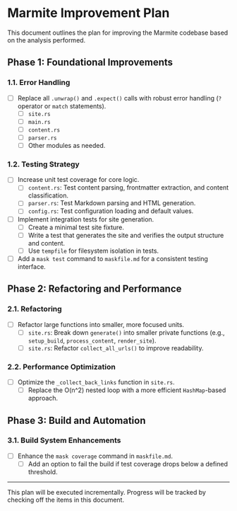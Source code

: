 # Marmite Improvement Plan

This document outlines the plan for improving the Marmite codebase based on the analysis performed.

## Phase 1: Foundational Improvements

### 1.1. Error Handling

- [ ] Replace all `.unwrap()` and `.expect()` calls with robust error handling (`?` operator or `match` statements).
  - [ ] `site.rs`
  - [ ] `main.rs`
  - [ ] `content.rs`
  - [ ] `parser.rs`
  - [ ] Other modules as needed.

### 1.2. Testing Strategy

- [ ] Increase unit test coverage for core logic.
  - [ ] `content.rs`: Test content parsing, frontmatter extraction, and content classification.
  - [ ] `parser.rs`: Test Markdown parsing and HTML generation.
  - [ ] `config.rs`: Test configuration loading and default values.
- [ ] Implement integration tests for site generation.
  - [ ] Create a minimal test site fixture.
  - [ ] Write a test that generates the site and verifies the output structure and content.
  - [ ] Use `tempfile` for filesystem isolation in tests.
- [ ] Add a `mask test` command to `maskfile.md` for a consistent testing interface.

## Phase 2: Refactoring and Performance

### 2.1. Refactoring

- [ ] Refactor large functions into smaller, more focused units.
  - [ ] `site.rs`: Break down `generate()` into smaller private functions (e.g., `setup_build`, `process_content`, `render_site`).
  - [ ] `site.rs`: Refactor `collect_all_urls()` to improve readability.

### 2.2. Performance Optimization

- [ ] Optimize the `_collect_back_links` function in `site.rs`.
  - [ ] Replace the O(n^2) nested loop with a more efficient `HashMap`-based approach.

## Phase 3: Build and Automation

### 3.1. Build System Enhancements

- [ ] Enhance the `mask coverage` command in `maskfile.md`.
  - [ ] Add an option to fail the build if test coverage drops below a defined threshold.

---

This plan will be executed incrementally. Progress will be tracked by checking off the items in this document.

